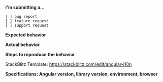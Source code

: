 **I'm submitting a...**
```
[ ] bug report
[ ] feature request
[ ] support request
```

**Expected behavior**

**Actual behavior**

**Steps to reproduce the behavior**

StackBlitz Template: https://stackblitz.com/edit/angular-l10n

**Specifications: Angular version, library version, environment, browser**
